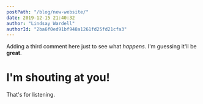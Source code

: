 ```yaml
---
postPath: "/blog/new-website/"
date: 2019-12-15 21:40:32
author: "Lindsay Wardell"
authorId: "2ba6f0ed91bf948a1261fd25fd21cfa3"
---
```

Adding a third comment here just to see what *happens*. I'm guessing it'll be __great__.

# I'm shouting at you!

That's for listening.
